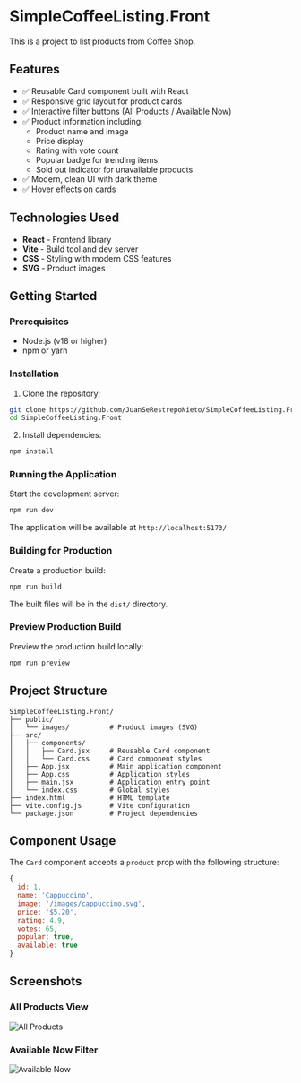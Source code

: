 # SimpleCoffeeListing.Front

This is a project to list products from Coffee Shop.

## Features

- ✅ Reusable Card component built with React
- ✅ Responsive grid layout for product cards
- ✅ Interactive filter buttons (All Products / Available Now)
- ✅ Product information including:
  - Product name and image
  - Price display
  - Rating with vote count
  - Popular badge for trending items
  - Sold out indicator for unavailable products
- ✅ Modern, clean UI with dark theme
- ✅ Hover effects on cards

## Technologies Used

- **React** - Frontend library
- **Vite** - Build tool and dev server
- **CSS** - Styling with modern CSS features
- **SVG** - Product images

## Getting Started

### Prerequisites

- Node.js (v18 or higher)
- npm or yarn

### Installation

1. Clone the repository:
```bash
git clone https://github.com/JuanSeRestrepoNieto/SimpleCoffeeListing.Front.git
cd SimpleCoffeeListing.Front
```

2. Install dependencies:
```bash
npm install
```

### Running the Application

Start the development server:
```bash
npm run dev
```

The application will be available at `http://localhost:5173/`

### Building for Production

Create a production build:
```bash
npm run build
```

The built files will be in the `dist/` directory.

### Preview Production Build

Preview the production build locally:
```bash
npm run preview
```

## Project Structure

```
SimpleCoffeeListing.Front/
├── public/
│   └── images/          # Product images (SVG)
├── src/
│   ├── components/
│   │   ├── Card.jsx     # Reusable Card component
│   │   └── Card.css     # Card component styles
│   ├── App.jsx          # Main application component
│   ├── App.css          # Application styles
│   ├── main.jsx         # Application entry point
│   └── index.css        # Global styles
├── index.html           # HTML template
├── vite.config.js       # Vite configuration
└── package.json         # Project dependencies
```

## Component Usage

The `Card` component accepts a `product` prop with the following structure:

```javascript
{
  id: 1,
  name: 'Cappuccino',
  image: '/images/cappuccino.svg',
  price: '$5.20',
  rating: 4.9,
  votes: 65,
  popular: true,
  available: true
}
```

## Screenshots

### All Products View
![All Products](https://github.com/user-attachments/assets/15f0de7f-e4fe-4a06-8c7b-e1f12a72df4b)

### Available Now Filter
![Available Now](https://github.com/user-attachments/assets/64477902-cb3d-439c-aced-000b441716f9)

